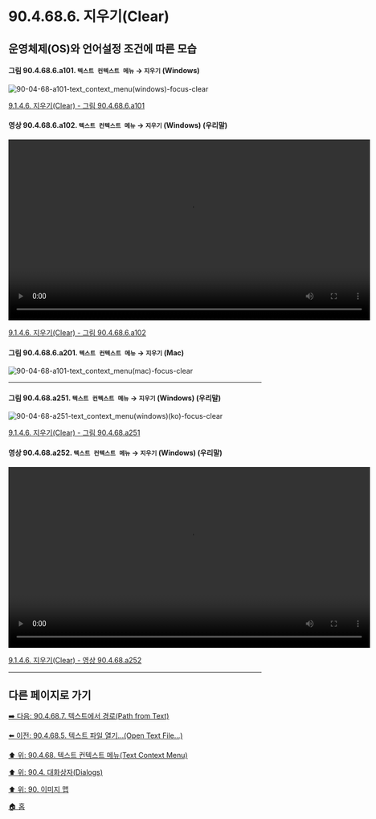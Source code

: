 # 90.4.68.6. 지우기(Clear)
## 운영체제(OS)와 언어설정 조건에 따른 모습

<a id="90-04-68-06-a101"></a>

#### 그림 90.4.68.6.a101. `텍스트 컨텍스트 메뉴` → `지우기` (Windows)
![90-04-68-a101-text_context_menu(windows)-focus-clear](https://github.com/wonder13662/gimp/assets/15767104/6fc0b117-e54c-4d94-a62e-afb44a1afb13)

[9.1.4.6. 지우기(Clear) - 그림 90.4.68.6.a101](./09-01-04-06-clear.md#90-04-68-06-a101)

<a id="90-04-68-06-a102"></a>

#### 영상 90.4.68.6.a102. `텍스트 컨텍스트 메뉴` → `지우기` (Windows) (우리말)
<video controls="controls" width="720" src="https://github.com/wonder13662/gimp/assets/15767104/6bff6da2-c779-4301-84cc-c2215aa3b5c1"></video>

[9.1.4.6. 지우기(Clear) - 그림 90.4.68.6.a102](./09-01-04-06-clear.md#90-04-68-06-a102)

<a id="90-04-68-06-a201"></a>

#### 그림 90.4.68.6.a201. `텍스트 컨텍스트 메뉴` → `지우기` (Mac)
![90-04-68-a101-text_context_menu(mac)-focus-clear](https://github.com/wonder13662/gimp/assets/15767104/2ab66258-605e-4f45-84b3-296e2bdf0af3)

***

#### 그림 90.4.68.a251. `텍스트 컨텍스트 메뉴` → `지우기` (Windows) (우리말)
![90-04-68-a251-text_context_menu(windows)(ko)-focus-clear](https://github.com/wonder13662/gimp/assets/15767104/68c53bc0-0a4f-4ac6-b474-7d6d547ca2c6)

[9.1.4.6. 지우기(Clear) - 그림 90.4.68.a251](https://wonder13662.github.io/gimp/2.10.36_ko/09-01-04-text_context_menux-06-clear.html#%EA%B7%B8%EB%A6%BC-90468a251-%ED%85%8D%EC%8A%A4%ED%8A%B8-%EC%BB%A8%ED%85%8D%EC%8A%A4%ED%8A%B8-%EB%A9%94%EB%89%B4--%EC%A7%80%EC%9A%B0%EA%B8%B0-windows-%EC%9A%B0%EB%A6%AC%EB%A7%90)

#### 영상 90.4.68.a252. `텍스트 컨텍스트 메뉴` → `지우기` (Windows) (우리말)
<video controls="controls" width="720" src="https://github.com/wonder13662/gimp/assets/15767104/6bff6da2-c779-4301-84cc-c2215aa3b5c1"></video>

[9.1.4.6. 지우기(Clear) - 영상 90.4.68.a252](https://wonder13662.github.io/gimp/2.10.36_ko/09-01-04-text_context_menux-06-clear.html#%EC%98%81%EC%83%81-90468a252-%ED%85%8D%EC%8A%A4%ED%8A%B8-%EC%BB%A8%ED%85%8D%EC%8A%A4%ED%8A%B8-%EB%A9%94%EB%89%B4--%EC%A7%80%EC%9A%B0%EA%B8%B0-windows-%EC%9A%B0%EB%A6%AC%EB%A7%90)

***

## 다른 페이지로 가기

[➡️ 다음: 90.4.68.7. 텍스트에서 경로(Path from Text)](./90-04-68-07-path_from_text.md)

[⬅️ 이전: 90.4.68.5. 텍스트 파일 열기...(Open Text File...)](./90-04-68-05-open_text_file.md)

[⬆️ 위: 90.4.68. 텍스트 컨텍스트 메뉴(Text Context Menu)](./90-04-68-00-text_context_menu.md)

[⬆️ 위: 90.4. 대화상자(Dialogs)](./90-04-00-dialogs.md)

[⬆️ 위: 90. 이미지 맵](./90-00-image-map.md)

[🏠 홈](./00-home.md)
